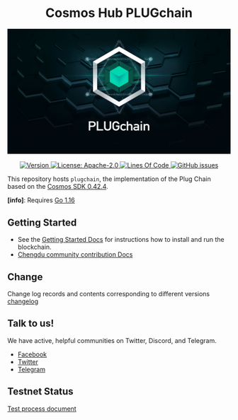 
<div align="center">
  <h1>Cosmos Hub PLUGchain </h1>
</div>

 ![banner](client/images/logo.jpg)
<div align="center">
  <a href="https://github.com/oracleNetworkProtocol/plugchain/releases/latest">
    <img alt="Version" src="https://img.shields.io/github/tag/oracleNetworkProtocol/plugchain.svg" />
  </a>
  <a href="https://github.com/oracleNetworkProtocol/plugchain/blob/master/LICENSE">
    <img alt="License: Apache-2.0" src="https://img.shields.io/github/license/oracleNetworkProtocol/plugchain.svg" />
  </a>
   <a href="https://github.com/oracleNetworkProtocol/plugchain">
    <img alt="Lines Of Code" src="https://tokei.rs/b1/github/oracleNetworkProtocol/plugchain" />
    </a>
    <a href="https://github.com/oracleNetworkProtocol/plugchain/issues">
    <img alt="GitHub issues" src="https://img.shields.io/github/issues/oracleNetworkProtocol/plugchain">
    </a>
</div>

This repository hosts `plugchain`, the implementation of the Plug Chain based on the [Cosmos SDK 0.42.4](https://github.com/cosmos/cosmos-sdk).

**[info]**: Requires [Go 1.16](https://golang.org/dl/)

## Getting Started
* See the [Getting Started Docs](https://oraclenetworkprotocol.github.io/plugchain/) for instructions how to install and run the blockchain.
* [Chengdu community contribution Docs](https://shimo.im/docs/pp38QGQVWyhXHkjg/read)


## Change

Change log records and contents corresponding to different versions [changelog](CHANGELOG.md)




## Talk to us!

We have active, helpful communities on Twitter, Discord, and Telegram.

* [Facebook](https://www.facebook.com/profile.php?id=100068750358187)
* [Twitter](https://mobile.twitter.com/Plugchainclub)
* [Telegram](https://t.me/plugchain)


## Testnet Status
[Test process document](https://oraclenetworkprotocol.github.io/plugchain/get-started/testnet.html)
